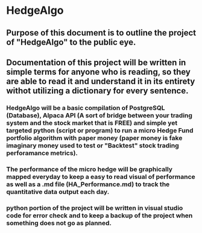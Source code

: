 # HedgeAlgo

## Purpose of this document is to outline the project of "HedgeAlgo" to the public eye. 

## Documentation of this project will be written in simple terms for anyone who is reading, so they are able to read it and understand it in its entirety withot utilizing a dictionary for every sentence.

### HedgeAlgo will be a basic compilation of PostgreSQL (Database), Alpaca API (A sort of bridge between your trading system and the stock market that is FREE) and simple yet targeted python (script or program) to run a micro Hedge Fund portfolio algorithm with paper money (paper money is fake imaginary money used to test or "Backtest" stock trading perforamance metrics).
### The performance of the micro hedge will be graphically mapped everyday to keep a easy to read visual of performance as well as a .md file (HA_Performance.md) to track the quantitative data output each day. 
### python portion of the project will be written in visual studio code for error check and to keep a backup of the project when something does not go as planned. 
 
